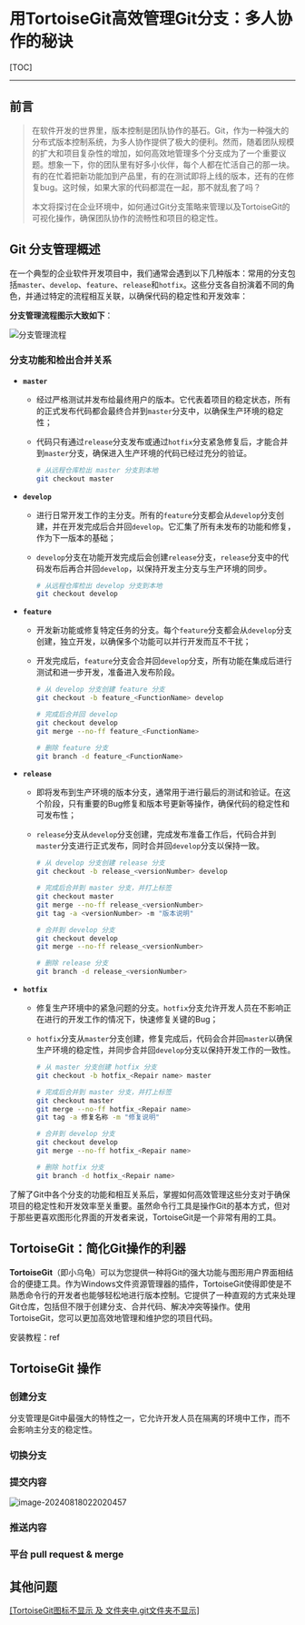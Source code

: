 # 用TortoiseGit高效管理Git分支：多人协作的秘诀



[TOC]

---

## 前言

> 在软件开发的世界里，版本控制是团队协作的基石。Git，作为一种强大的分布式版本控制系统，为多人协作提供了极大的便利。然而，随着团队规模的扩大和项目复杂性的增加，如何高效地管理多个分支成为了一个重要议题。想象一下，你的团队里有好多小伙伴，每个人都在忙活自己的那一块。有的在忙着把新功能加到产品里，有的在测试即将上线的版本，还有的在修复bug。这时候，如果大家的代码都混在一起，那不就乱套了吗？
>
> 本文将探讨在企业环境中，如何通过Git分支策略来管理以及TortoiseGit的可视化操作，确保团队协作的流畅性和项目的稳定性。	

## Git 分支管理概述

在一个典型的企业软件开发项目中，我们通常会遇到以下几种版本：常用的分支包括`master`、`develop`、`feature`、`release`和`hotfix`。这些分支各自扮演着不同的角色，并通过特定的流程相互关联，以确保代码的稳定性和开发效率：

**分支管理流程图示大致如下**：

![分支管理流程](C:\Users\10147\Desktop\Typora\typora_photo\TortoiseGit创建分支merge全过程\f9d68e1a38bc0b3abfb459513bba875e.png)

### 分支功能和检出合并关系

- **`master`**

  - 经过严格测试并发布给最终用户的版本。它代表着项目的稳定状态，所有的正式发布代码都会最终合并到`master`分支中，以确保生产环境的稳定性；

  - 代码只有通过`release`分支发布或通过`hotfix`分支紧急修复后，才能合并到`master`分支，确保进入生产环境的代码已经过充分的验证。

    ```bash
    # 从远程仓库检出 master 分支到本地
    git checkout master
    ```

- **`develop`**

  - 进行日常开发工作的主分支。所有的`feature`分支都会从`develop`分支创建，并在开发完成后合并回`develop`。它汇集了所有未发布的功能和修复，作为下一版本的基础；

  - `develop`分支在功能开发完成后会创建`release`分支，`release`分支中的代码发布后再合并回`develop`，以保持开发主分支与生产环境的同步。

    ```bash
    # 从远程仓库检出 develop 分支到本地
    git checkout develop
    ```

- **`feature`**

  - 开发新功能或修复特定任务的分支。每个`feature`分支都会从`develop`分支创建，独立开发，以确保多个功能可以并行开发而互不干扰；

  - 开发完成后，`feature`分支会合并回`develop`分支，所有功能在集成后进行测试和进一步开发，准备进入发布阶段。

    ```bash
    # 从 develop 分支创建 feature 分支
    git checkout -b feature_<FunctionName> develop
    
    # 完成后合并回 develop
    git checkout develop
    git merge --no-ff feature_<FunctionName>
    
    # 删除 feature 分支
    git branch -d feature_<FunctionName>
    ```

- **`release`**

  - 即将发布到生产环境的版本分支，通常用于进行最后的测试和验证。在这个阶段，只有重要的Bug修复和版本号更新等操作，确保代码的稳定性和可发布性；

  - `release`分支从`develop`分支创建，完成发布准备工作后，代码合并到`master`分支进行正式发布，同时合并回`develop`分支以保持一致。

    ```bash
    # 从 develop 分支创建 release 分支
    git checkout -b release_<versionNumber> develop
    
    # 完成后合并到 master 分支，并打上标签
    git checkout master
    git merge --no-ff release_<versionNumber>
    git tag -a <versionNumber> -m "版本说明"
    
    # 合并到 develop 分支
    git checkout develop
    git merge --no-ff release_<versionNumber>
    
    # 删除 release 分支
    git branch -d release_<versionNumber>
    ```

- **`hotfix`**

  - 修复生产环境中的紧急问题的分支。`hotfix`分支允许开发人员在不影响正在进行的开发工作的情况下，快速修复关键的Bug；

  - `hotfix`分支从`master`分支创建，修复完成后，代码会合并回`master`以确保生产环境的稳定性，并同步合并回`develop`分支以保持开发工作的一致性。

    ```bash
    # 从 master 分支创建 hotfix 分支
    git checkout -b hotfix_<Repair name> master
    
    # 完成后合并到 master 分支，并打上标签
    git checkout master
    git merge --no-ff hotfix_<Repair name>
    git tag -a 修复名称 -m "修复说明"
    
    # 合并到 develop 分支
    git checkout develop
    git merge --no-ff hotfix_<Repair name>
    
    # 删除 hotfix 分支
    git branch -d hotfix_<Repair name>
    ```

了解了Git中各个分支的功能和相互关系后，掌握如何高效管理这些分支对于确保项目的稳定性和开发效率至关重要。虽然命令行工具是操作Git的基本方式，但对于那些更喜欢图形化界面的开发者来说，TortoiseGit是一个非常有用的工具。

## TortoiseGit：简化Git操作的利器

**TortoiseGit**（即小乌龟）可以为您提供一种将Git的强大功能与图形用户界面相结合的便捷工具。作为Windows文件资源管理器的插件，TortoiseGit使得即使是不熟悉命令行的开发者也能够轻松地进行版本控制。它提供了一种直观的方式来处理Git仓库，包括但不限于创建分支、合并代码、解决冲突等操作。使用TortoiseGit，您可以更加高效地管理和维护您的项目代码。

安装教程：ref 

## TortoiseGit 操作

### 创建分支

分支管理是Git中最强大的特性之一，它允许开发人员在隔离的环境中工作，而不会影响主分支的稳定性。

### 切换分支



### 提交内容

![image-20240818022020457](C:\Users\10147\Desktop\Typora\typora_photo\TortoiseGit创建分支merge全过程\image-20240818022020457.png)

### 推送内容

### 平台 pull request & merge

## 其他问题

[[TortoiseGit图标不显示 及 文件夹中.git文件夹不显示]](https://blog.csdn.net/Aquamarine__/article/details/134268050?spm=1001.2101.3001.6650.2&utm_medium=distribute.pc_relevant.none-task-blog-2%7Edefault%7EBlogCommendFromBaidu%7ERate-2-134268050-blog-84639445.235%5Ev43%5Epc_blog_bottom_relevance_base2&depth_1-utm_source=distribute.pc_relevant.none-task-blog-2%7Edefault%7EBlogCommendFromBaidu%7ERate-2-134268050-blog-84639445.235%5Ev43%5Epc_blog_bottom_relevance_base2&utm_relevant_index=5)
